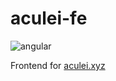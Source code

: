 # aculei-fe

![angular](https://img.shields.io/badge/Angular-0F0F11.svg?style=flat&logo=Angular&logoColor=white)

Frontend for [aculei.xyz](https://aculei.xyz)
